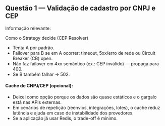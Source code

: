 ## Questão 1 — Validação de cadastro por CNPJ e CEP

Informação relevante: 

Como o Strategy decide (CEP Resolver)

- Tenta A por padrão.
- Failover para B se em A ocorrer: timeout, 5xx/erro de rede ou Circuit Breaker (CB) open.
- Não faz failover em 4xx semântico (ex.: CEP inválido) — propaga para 400.
- Se B também falhar → 502.


#### Cache de CNPJ/CEP (opcional): 
- Deixei como opção porque os dados são quase estáticos e o gargalo está nas APIs externas. 
- Em cenários de repetição (reenvios, integrações, lotes), o cache reduz latência e ajuda em caso de instabilidade dos provedores. 
- Se a aplicação já usar Redis, o trade-off é mínimo.